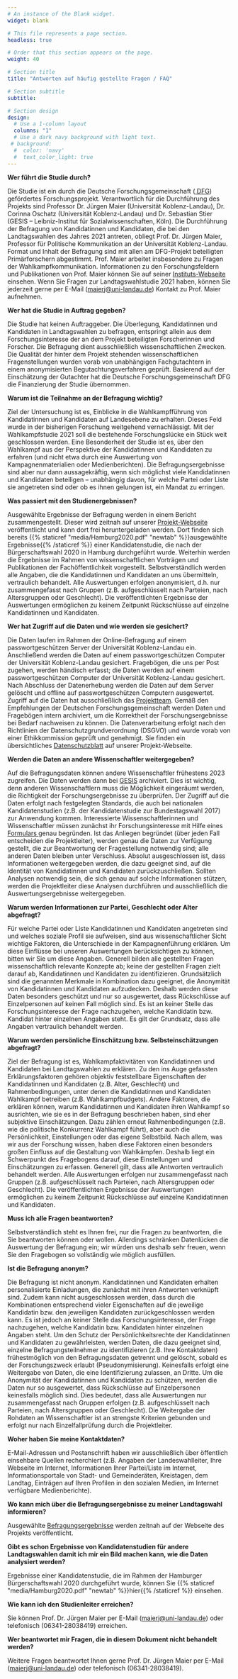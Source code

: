 ```yaml
---
# An instance of the Blank widget.
widget: blank

# This file represents a page section.
headless: true

# Order that this section appears on the page.
weight: 40

# Section title
title: "Antworten auf häufig gestellte Fragen / FAQ"

# Section subtitle
subtitle:

# Section design
design:
  # Use a 1-column layout
  columns: "1"
  # Use a dark navy background with light text.
 # background:
  #  color: 'navy'
  #  text_color_light: true
---
```


**Wer führt die Studie durch?**

Die Studie ist ein durch die Deutsche Forschungsgemeinschaft (<a href=" https://www.dfg.de" target="_blank"> DFG</a>) gefördertes Forschungsprojekt. Verantwortlich für die Durchführung des Projekts sind Professor Dr. Jürgen Maier (Universität Koblenz-Landau), Dr. Corinna Oschatz (Universität Koblenz-Landau) und Dr. Sebastian Stier (GESIS – Leibniz-Institut für Sozialwissenschaften, Köln). Die Durchführung der Befragung von Kandidatinnen und Kandidaten, die bei den Landtagswahlen des Jahres 2021 antreten, obliegt Prof. Dr. Jürgen Maier, Professor für Politische Kommunikation an der Universität Koblenz-Landau. Format und Inhalt der Befragung sind mit allen am DFG-Projekt beteiligten Primärforschern abgestimmt.
Prof. Maier arbeitet insbesondere zu Fragen der Wahlkampfkommunikation. Informationen zu den Forschungsfeldern und Publikationen von Prof. Maier können Sie auf seiner <a href="https://www.uni-koblenz-landau.de/de/landau/fb6/sowi/pw/abteilung/politische-kommunikation/team/Maier/maier" target="_blank">Instituts-Webseite</a> einsehen. Wenn Sie Fragen zur Landtagswahlstudie 2021 haben, können Sie jederzeit gerne per E-Mail (maierj@uni-landau.de) Kontakt zu Prof. Maier aufnehmen.

**Wer hat die Studie in Auftrag gegeben?**

Die Studie hat keinen Auftraggeber. Die Überlegung, Kandidatinnen und Kandidaten in Landtagswahlen zu befragen, entspringt allein aus dem Forschungsinteresse der an dem Projekt beteiligten Forscherinnen und Forscher. Die Befragung dient ausschließlich wissenschaftlichen Zwecken. Die Qualität der hinter dem Projekt stehenden wissenschaftlichen Fragenstellungen wurden vorab von unabhängigen Fachgutachtern in einem anonymisierten Begutachtungsverfahren geprüft. Basierend auf der Einschätzung der Gutachter hat die Deutsche Forschungsgemeinschaft DFG die Finanzierung der Studie übernommen.

**Warum ist die Teilnahme an der Befragung wichtig?**

Ziel der Untersuchung ist es, Einblicke in die Wahlkampfführung von Kandidatinnen und Kandidaten auf Landesebene zu erhalten. Dieses Feld wurde in der bisherigen Forschung weitgehend vernachlässigt. Mit der Wahlkampfstudie 2021 soll die bestehende Forschungslücke ein Stück weit geschlossen werden. Eine Besonderheit der Studie ist es, über den Wahlkampf aus der Perspektive der Kandidatinnen und Kandidaten zu erfahren (und nicht etwa durch eine Auswertung von Kampagnenmaterialien oder Medienberichten). Die Befragungsergebnisse sind aber nur dann aussagekräftig, wenn sich möglichst viele Kandidatinnen und Kandidaten beteiligen – unabhängig davon, für welche Partei oder Liste sie angetreten sind oder ob es ihnen gelungen ist, ein Mandat zu erringen.

**Was passiert mit den Studienergebnissen?**

Ausgewählte Ergebnisse der Befragung werden in einem Bericht zusammengestellt. Dieser wird zeitnah auf unserer <a href="/ergebnisse" target="_blank">Projekt-Webseite</a> veröffentlicht und kann dort frei heruntergeladen werden. Dort finden sich bereits {{% staticref "media/Hamburg2020.pdf" "newtab" %}}ausgewählte Ergebnisse{{% /staticref %}} einer Kandidatenstudie, die nach der Bürgerschaftswahl 2020 in Hamburg durchgeführt wurde. Weiterhin werden die Ergebnisse im Rahmen von wissenschaftlichen Vorträgen und Publikationen der Fachöffentlichkeit vorgestellt. Selbstverständlich werden alle Angaben, die die Kandidatinnen und Kandidaten an uns übermitteln, vertraulich behandelt. Alle Auswertungen erfolgen anonymisiert, d.h. nur zusammengefasst nach Gruppen (z.B. aufgeschlüsselt nach Parteien, nach Altersgruppen oder Geschlecht). Die veröffentlichten Ergebnisse der Auswertungen ermöglichen zu keinem Zeitpunkt Rückschlüsse auf einzelne Kandidatinnen und Kandidaten.


**Wer hat Zugriff auf die Daten und wie werden sie gesichert?**

Die Daten laufen im Rahmen der Online-Befragung auf einem passwortgeschützen Server der Universität Koblenz-Landau ein. Anschließend werden die Daten auf einem passwortgeschützen Computer der Universität Koblenz-Landau gesichert. Fragebögen, die uns per Post zugehen, werden händisch erfasst; die Daten werden auf einem passwortgeschützen Computer der Universität Koblenz-Landau gesichert. Nach Abschluss der Datenerhebung werden die Daten auf dem Server gelöscht und offline auf passwortgeschützen Computern ausgewertet. Zugriff auf die Daten hat ausschließlich das <a href="https://wahlkampfstudie.org/people" target="_blank"> Projektteam</a>. Gemäß den Empfehlungen der Deutschen Forschungsgemeinschaft werden Daten und Fragebögen intern archiviert, um die Korrektheit der Forschungsergebnisse bei Bedarf nachweisen zu können. Die Datenverarbeitung erfolgt nach den Richtlinien der Datenschutzgrundverordnung (DSGVO) und wurde vorab von einer Ethikkommission geprüft und genehmigt. Sie finden ein übersichtliches <a href="https://wahlkampfstudie.org/datenschutz" target="_blank">Datenschutzblatt</a> auf unserer Projekt-Webseite.

**Werden die Daten an andere Wissenschaftler weitergegeben?**

Auf die Befragungsdaten können andere Wissenschaftler frühestens 2023 zugreifen. Die Daten werden dann bei <a href="https://www.gesis.org" target="_blank">GESIS</a> archiviert. Dies ist wichtig, denn anderen Wissenschaftlern muss die Möglichkeit eingeräumt werden, die Richtigkeit der Forschungsergebnisse zu überprüfen. Der Zugriff auf die Daten erfolgt nach festgelegten Standards, die auch bei nationalen Kandidatenstudien (z.B. der Kandidatenstudie zur Bundestagswahl 2017) zur Anwendung kommen. Interessierte Wissenschaftlerinnen und Wissenschaftler müssen zunächst ihr Forschungsinteresse mit Hilfe eines <a href="https://www.gesis.org/fileadmin/upload/dienstleistung/daten/secure_data_center/GESIS_Datennutzungsvertrag_Off-Site.pdf" target="_blank">Formulars </a> genau begründen. Ist das Anliegen begründet (über jeden Fall entscheiden die Projektleiter), werden genau die Daten zur Verfügung gestellt, die zur Beantwortung der Fragestellung notwendig sind; alle anderen Daten bleiben unter Verschluss. Absolut ausgeschlossen ist, dass Informationen weitergegeben werden, die dazu geeignet sind, auf die Identität von Kandidatinnen und Kandidaten zurückzuschließen. Sollten Analysen notwendig sein, die sich genau auf solche Informationen stützen, werden die Projektleiter diese Analysen durchführen und ausschließlich die Auswertungsergebnisse weitergegeben.

**Warum werden Informationen zur Partei, Geschlecht oder Alter abgefragt?**

Für welche Partei oder Liste Kandidatinnen und Kandidaten angetreten sind und welches soziale Profil sie aufweisen, sind aus wissenschaftlicher Sicht wichtige Faktoren, die Unterschiede in der Kampagnenführung erklären. Um diese Einflüsse bei unseren Auswertungen berücksichtigen zu können, bitten wir Sie um diese Angaben. Generell bilden alle gestellten Fragen wissenschaftlich relevante Konzepte ab; keine der gestellten Fragen zielt darauf ab, Kandidatinnen und Kandidaten zu identifizieren. Grundsätzlich sind die genannten Merkmale in Kombination dazu geeignet, die Anonymität von Kandidatinnen und Kandidaten aufzudecken. Deshalb werden diese Daten besonders geschützt und nur so ausgewertet, dass Rückschlüsse auf Einzelpersonen auf keinen Fall möglich sind. Es ist an keiner Stelle das Forschungsinteresse der Frage nachzugehen, welche Kandidatin bzw. Kandidat hinter einzelnen Angaben steht. Es gilt der Grundsatz, dass alle Angaben vertraulich behandelt werden. 

**Warum werden persönliche Einschätzung bzw. Selbsteinschätzungen abgefragt?**

Ziel der Befragung ist es, Wahlkampfaktivitäten von Kandidatinnen und Kandidaten bei Landtagswahlen zu erklären. Zu den ins Auge gefassten Erklärungsfaktoren gehören objektiv feststellbare Eigenschaften der Kandidatinnen und Kandidaten (z.B. Alter, Geschlecht) und Rahmenbedingungen, unter denen die Kandidatinnen und Kandidaten Wahlkampf betreiben (z.B. Wahlkampfbudgets). Andere Faktoren, die erklären können, warum Kandidatinnen und Kandidaten ihren Wahlkampf so ausrichten, wie sie es in der Befragung beschrieben haben, sind eher subjektive Einschätzungen. Dazu zählen erneut Rahmenbedingungen (z.B. wie die politische Konkurrenz Wahlkampf führt), aber auch die Persönlichkeit, Einstellungen oder das eigene Selbstbild. Nach allem, was wir aus der Forschung wissen, haben diese Faktoren einen besonders großen Einfluss auf die Gestaltung von Wahlkämpfen. Deshalb liegt ein Schwerpunkt des Fragebogens darauf, diese Einstellungen und Einschätzungen zu erfassen. Generell gilt, dass alle Antworten vertraulich behandelt werden. Alle Auswertungen erfolgen nur zusammengefasst nach Gruppen (z.B. aufgeschlüsselt nach Parteien, nach Altersgruppen oder Geschlecht). Die veröffentlichten Ergebnisse der Auswertungen ermöglichen zu keinem Zeitpunkt Rückschlüsse auf einzelne Kandidatinnen und Kandidaten.

**Muss ich alle Fragen beantworten?**

Selbstverständlich steht es Ihnen frei, nur die Fragen zu beantworten, die Sie beantworten können oder wollen. Allerdings schränken Datenlücken die Auswertung der Befragung ein; wir würden uns deshalb sehr freuen, wenn Sie den Fragebogen so vollständig wie möglich ausfüllen. 

**Ist die Befragung anonym?**

Die Befragung ist nicht anonym. Kandidatinnen und Kandidaten erhalten personalisierte Einladungen, die zunächst mit ihren Antworten verknüpft sind. Zudem kann nicht ausgeschlossen werden, dass durch die Kombinationen entsprechend vieler Eigenschaften auf die jeweilige Kandidatin bzw. den jeweiligen Kandidaten zurückgeschlossen werden kann. Es ist jedoch an keiner Stelle das Forschungsinteresse, der Frage nachzugehen, welche Kandidatin bzw. Kandidaten hinter einzelnen Angaben steht. Um den Schutz der Persönlichkeitsrechte der Kandidatinnen und Kandidaten zu gewährleisten, werden Daten, die dazu geeignet sind, einzelne Befragungsteilnehmer zu identifizieren (z.B. Ihre Kontaktdaten) frühestmöglich von den Befragungsdaten getrennt und gelöscht, sobald es der Forschungszweck erlaubt (Pseudonymisierung). Keinesfalls erfolgt eine Weitergabe von Daten, die eine Identifizierung zulassen, an Dritte. Um die Anonymität der Kandidatinnen und Kandidaten zu schützen, werden die Daten nur so ausgewertet, dass Rückschlüsse auf Einzelpersonen keinesfalls möglich sind. Dies bedeutet, dass alle Auswertungen nur zusammengefasst nach Gruppen erfolgen (z.B. aufgeschlüsselt nach Parteien, nach Altersgruppen oder Geschlecht). Die Weitergabe der Rohdaten an Wissenschaftler ist an strengste Kriterien gebunden und erfolgt nur nach Einzelfallprüfung durch die Projektleiter. 

**Woher haben Sie meine Kontaktdaten?**

E-Mail-Adressen und Postanschrift haben wir ausschließlich über öffentlich einsehbare Quellen recherchiert (z.B. Angaben der Landeswahlleiter, Ihre Webseite im Internet, Informationen Ihrer Partei/Liste im Internet, Informationsportale von Stadt- und Gemeinderäten, Kreistagen, dem Landtag, Einträgen auf Ihren Profilen in den sozialen Medien, im Internet verfügbare Medienberichte).

**Wo kann mich über die Befragungsergebnisse zu meiner Landtagswahl informieren?**

Ausgewählte <a href="https://wahlkampfstudie.org/ergebnisse" target="_blank">Befragungsergebnisse</a> werden zeitnah auf der Webseite des Projekts veröffentlicht.

**Gibt es schon Ergebnisse von Kandidatenstudien für andere Landtagswahlen damit ich mir ein Bild machen kann, wie die Daten analysiert werden?**

Ergebnisse einer Kandidatenstudie, die im Rahmen der Hamburger Bürgerschaftswahl 2020 durchgeführt wurde, können Sie {{% staticref "media/Hamburg2020.pdf" "newtab" %}}hier{{% /staticref %}} einsehen.

**Wie kann ich den Studienleiter erreichen?**

Sie können Prof. Dr. Jürgen Maier per E-Mail (maierj@uni-landau.de) oder telefonisch (06341-28038419) erreichen.

**Wer beantwortet mir Fragen, die in diesem Dokument nicht behandelt werden?**

Weitere Fragen beantwortet Ihnen gerne Prof. Dr. Jürgen Maier per E-Mail (maierj@uni-landau.de) oder telefonisch (06341-28038419).

